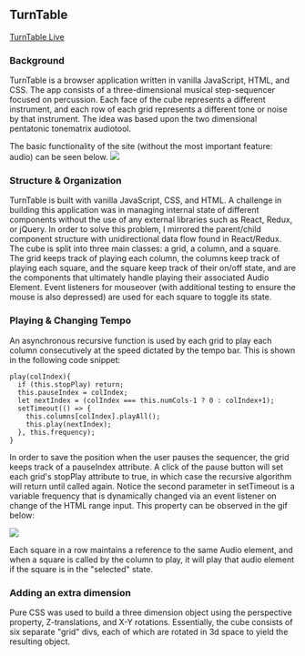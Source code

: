 ## TurnTable

[TurnTable Live](https://mileshobby.github.io/turntable/)

### Background

TurnTable is a browser application written in vanilla JavaScript, HTML, and CSS. The app consists of a three-dimensional musical step-sequencer focused on percussion. Each face of the cube represents a different instrument, and each row of each grid represents a different tone or noise by that instrument. The idea was based upon the two dimensional pentatonic tonematrix audiotool.

The basic functionality of the site (without the most important feature: audio) can be seen below.
![](./assets/gifs/3d.gif)

### Structure & Organization

TurnTable is built with vanilla JavaScript, CSS, and HTML. A challenge in building this application was in managing internal state of different components without the use of any external libraries such as React, Redux, or jQuery. In order to solve this problem, I mirrored the parent/child component structure with unidirectional data flow found in React/Redux. The cube is split into three main classes: a grid, a column, and a square. The grid keeps track of playing each column, the columns keep track of playing each square, and the square keep track of their on/off state, and are the components that ultimately handle playing their associated Audio Element. Event listeners for mouseover (with additional testing to ensure the mouse is also depressed) are used for each square to toggle its state.

### Playing & Changing Tempo
An asynchronous recursive function is used by each grid to play each column consecutively at the speed dictated by the tempo bar. This is shown in the following code snippet:

```   
play(colIndex){
  if (this.stopPlay) return;
  this.pauseIndex = colIndex;
  let nextIndex = (colIndex === this.numCols-1 ? 0 : colIndex+1);
  setTimeout(() => {
    this.columns[colIndex].playAll();
    this.play(nextIndex);
  }, this.frequency);
}
```

In order to save the position when the user pauses the sequencer, the grid keeps track of a pauseIndex attribute. A click of the pause button will set each grid's stopPlay attribute to true, in which case the recursive algorithm will return until called again. Notice the second parameter in setTimeout is a variable frequency that is dynamically changed via an event listener on change of the HTML range input. This property can be observed in the gif below:

![](./assets/gifs/tempo.gif)

Each square in a row maintains a reference to the same Audio element, and when a square is called by the column to play, it will play that audio element if the square is in the "selected" state.

### Adding an extra dimension

Pure CSS was used to build a three dimension object using the perspective property, Z-translations, and X-Y rotations. Essentially, the cube consists of six separate "grid" divs, each of which are rotated in 3d space to yield the resulting object.
